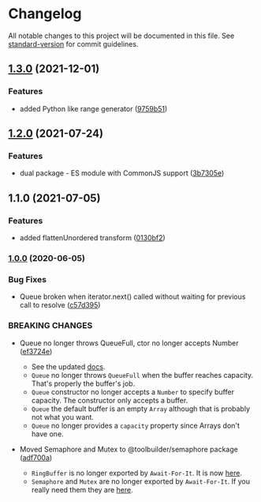 # Changelog

All notable changes to this project will be documented in this file. See [standard-version](https://github.com/conventional-changelog/standard-version) for commit guidelines.

## [1.3.0](https://github.com/toolbuilder/await-for-it/compare/v1.2.0...v1.3.0) (2021-12-01)


### Features

* added Python like range generator ([9759b51](https://github.com/toolbuilder/await-for-it/commit/9759b516b09edb019bbfde4b9006eeccff39b1f5))

## [1.2.0](https://github.com/toolbuilder/await-for-it/compare/v1.1.0...v1.2.0) (2021-07-24)


### Features

* dual package - ES module with CommonJS support ([3b7305e](https://github.com/toolbuilder/await-for-it/commit/3b7305e7ae2c7f44295fe27c421916f012576ec8))

## 1.1.0 (2021-07-05)


### Features

* added flattenUnordered transform ([0130bf2](https://github.com/toolbuilder/await-for-it/commit/0130bf2e59ec86c04b4c22a72120477a5c5d90eb))

### [1.0.0](https://github.com/toolbuilder/await-for-it/tree/1.0.0) (2020-06-05)

### Bug Fixes

* Queue broken when iterator.next() called without waiting for previous call to resolve ([c57d395](https://github.com/toolbuilder/await-for-it/commit/c57d395))


### BREAKING CHANGES

* Queue no longer throws QueueFull, ctor no longer accepts Number ([ef3724e](https://github.com/toolbuilder/await-for-it/commit/ef3724e))
  * See the updated [docs](docs/queue.md).
  * `Queue` no longer throws `QueueFull` when the buffer reaches capacity. That's properly the buffer's job.
  * `Queue` constructor no longer accepts a `Number` to specify buffer capacity. The constructor only accepts a buffer.
  * `Queue` the default buffer is an empty `Array` although that is probably not what you want.
  * `Queue` no longer provides a `capacity` property since Arrays don't have one.

* Moved Semaphore and Mutex to @toolbuilder/semaphore package ([adf700a](https://github.com/toolbuilder/await-for-it/commit/adf700a))
  * `RingBuffer` is no longer exported by `Await-For-It`. It is now [here](https://github.com/toolbuilder/ring-buffer).
  * `Semaphore` and `Mutex` are no longer exported by `Await-For-It`. If you really need them they are [here](https://github.com/toolbuilder/semaphore).

